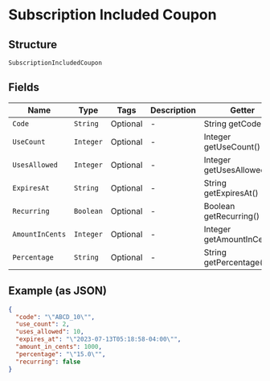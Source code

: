 
# Subscription Included Coupon

## Structure

`SubscriptionIncludedCoupon`

## Fields

| Name | Type | Tags | Description | Getter | Setter |
|  --- | --- | --- | --- | --- | --- |
| `Code` | `String` | Optional | - | String getCode() | setCode(String code) |
| `UseCount` | `Integer` | Optional | - | Integer getUseCount() | setUseCount(Integer useCount) |
| `UsesAllowed` | `Integer` | Optional | - | Integer getUsesAllowed() | setUsesAllowed(Integer usesAllowed) |
| `ExpiresAt` | `String` | Optional | - | String getExpiresAt() | setExpiresAt(String expiresAt) |
| `Recurring` | `Boolean` | Optional | - | Boolean getRecurring() | setRecurring(Boolean recurring) |
| `AmountInCents` | `Integer` | Optional | - | Integer getAmountInCents() | setAmountInCents(Integer amountInCents) |
| `Percentage` | `String` | Optional | - | String getPercentage() | setPercentage(String percentage) |

## Example (as JSON)

```json
{
  "code": "\"ABCD_10\"",
  "use_count": 2,
  "uses_allowed": 10,
  "expires_at": "\"2023-07-13T05:18:58-04:00\"",
  "amount_in_cents": 1000,
  "percentage": "\"15.0\"",
  "recurring": false
}
```

